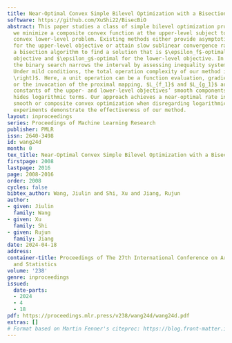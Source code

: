 ```yaml
---
title: Near-Optimal Convex Simple Bilevel Optimization with a Bisection Method
software: https://github.com/XuShi22/BisecBiO
abstract: This paper studies a class of simple bilevel optimization problems where
  we minimize a composite convex function at the upper-level subject to a composite
  convex lower-level problem. Existing methods either provide asymptotic guarantees
  for the upper-level objective or attain slow sublinear convergence rates. We propose
  a bisection algorithm to find a solution that is $\epsilon_f$-optimal for the upper-level
  objective and $\epsilon_g$-optimal for the lower-level objective. In each iteration,
  the binary search narrows the interval by assessing inequality system feasibility.
  Under mild conditions, the total operation complexity of our method is ${{\mathcal{O}}}\left(\max\{\sqrt{L_{f_1}/\epsilon_f},\sqrt{L_{g_1}/\epsilon_g}\}
  \right)$. Here, a unit operation can be a function evaluation, gradient evaluation,
  or the invocation of the proximal mapping, $L_{f_1}$ and $L_{g_1}$ are the Lipschitz
  constants of the upper- and lower-level objectives’ smooth components, and ${\mathcal{O}}$
  hides logarithmic terms. Our approach achieves a near-optimal rate in unconstrained
  smooth or composite convex optimization when disregarding logarithmic terms. Numerical
  experiments demonstrate the effectiveness of our method.
layout: inproceedings
series: Proceedings of Machine Learning Research
publisher: PMLR
issn: 2640-3498
id: wang24d
month: 0
tex_title: Near-Optimal Convex Simple Bilevel Optimization with a Bisection Method
firstpage: 2008
lastpage: 2016
page: 2008-2016
order: 2008
cycles: false
bibtex_author: Wang, Jiulin and Shi, Xu and Jiang, Rujun
author:
- given: Jiulin
  family: Wang
- given: Xu
  family: Shi
- given: Rujun
  family: Jiang
date: 2024-04-18
address:
container-title: Proceedings of The 27th International Conference on Artificial Intelligence
  and Statistics
volume: '238'
genre: inproceedings
issued:
  date-parts:
  - 2024
  - 4
  - 18
pdf: https://proceedings.mlr.press/v238/wang24d/wang24d.pdf
extras: []
# Format based on Martin Fenner's citeproc: https://blog.front-matter.io/posts/citeproc-yaml-for-bibliographies/
---
```

